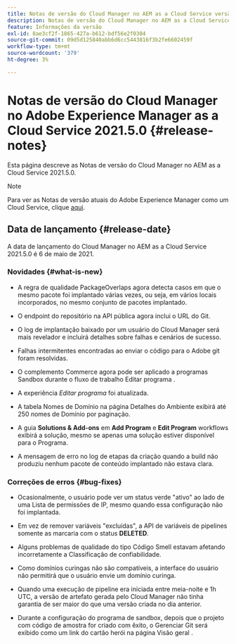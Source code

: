```yaml
---
title: Notas de versão do Cloud Manager no AEM as a Cloud Service versão 2021.5.0
description: Notas de versão do Cloud Manager no AEM as a Cloud Service versão 2021.5.0
feature: Informações da versão
exl-id: 8ae3cf2f-1865-427a-b612-bdf56e2f0304
source-git-commit: 09d5d125840abb6d6cc5443816f3b2fe6602459f
workflow-type: tm+mt
source-wordcount: '379'
ht-degree: 3%

---
```


# Notas de versão do Cloud Manager no Adobe Experience Manager as a Cloud Service 2021.5.0 {#release-notes}

Esta página descreve as Notas de versão do Cloud Manager no AEM as a Cloud Service 2021.5.0.

>[!NOTE]
>Para ver as Notas de versão atuais do Adobe Experience Manager como um Cloud Service, clique [aqui](https://experienceleague.adobe.com/docs/experience-manager-cloud-service/release-notes/release-notes/release-notes-current.html?lang=pt-BR).

## Data de lançamento {#release-date}

A data de lançamento do Cloud Manager no AEM as a Cloud Service 2021.5.0 é 6 de maio de 2021.

### Novidades {#what-is-new}

* A regra de qualidade PackageOverlaps agora detecta casos em que o mesmo pacote foi implantado várias vezes, ou seja, em vários locais incorporados, no mesmo conjunto de pacotes implantado.

* O endpoint do repositório na API pública agora inclui o URL do Git.

* O log de implantação baixado por um usuário do Cloud Manager será mais revelador e incluirá detalhes sobre falhas e cenários de sucesso.

* Falhas intermitentes encontradas ao enviar o código para o Adobe git foram resolvidas.

* O complemento Commerce agora pode ser aplicado a programas Sandbox durante o fluxo de trabalho Editar programa .

* A experiência *Editar programa* foi atualizada.

* A tabela Nomes de Domínio na página Detalhes do Ambiente exibirá até 250 nomes de Domínio por paginação.

* A guia **Solutions &amp; Add-ons** em **Add Program** e **Edit Program** workflows exibirá a solução, mesmo se apenas uma solução estiver disponível para o Programa.

* A mensagem de erro no log de etapas da criação quando a build não produziu nenhum pacote de conteúdo implantado não estava clara.

### Correções de erros {#bug-fixes}

* Ocasionalmente, o usuário pode ver um status verde &quot;ativo&quot; ao lado de uma Lista de permissões de IP, mesmo quando essa configuração não foi implantada.

* Em vez de remover variáveis &quot;excluídas&quot;, a API de variáveis de pipelines somente as marcaria com o status **DELETED**.

* Alguns problemas de qualidade do tipo Código Smell estavam afetando incorretamente a Classificação de confiabilidade.

* Como domínios curingas não são compatíveis, a interface do usuário não permitirá que o usuário envie um domínio curinga.

* Quando uma execução de pipeline era iniciada entre meia-noite e 1h UTC, a versão de artefato gerada pelo Cloud Manager não tinha garantia de ser maior do que uma versão criada no dia anterior.

* Durante a configuração do programa de sandbox, depois que o projeto com código de amostra for criado com êxito, o Gerenciar Git será exibido como um link do cartão herói na página Visão geral .
